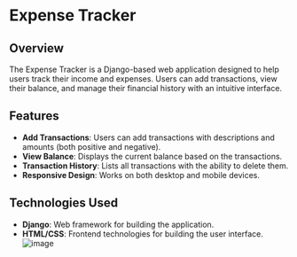 # Expense Tracker

## Overview

The Expense Tracker is a Django-based web application designed to help users track their income and expenses. Users can add transactions, view their balance, and manage their financial history with an intuitive interface.

## Features

- **Add Transactions**: Users can add transactions with descriptions and amounts (both positive and negative).
- **View Balance**: Displays the current balance based on the transactions.
- **Transaction History**: Lists all transactions with the ability to delete them.
- **Responsive Design**: Works on both desktop and mobile devices.

## Technologies Used

- **Django**: Web framework for building the application.
- **HTML/CSS**: Frontend technologies for building the user interface.
![image](https://github.com/user-attachments/assets/71c30a65-206c-4f29-975e-62a1479ef498)

